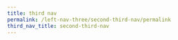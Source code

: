 ```yaml
---
title: third nav
permalink: /left-nav-three/second-third-nav/permalink
third_nav_title: second-third-nav
---
```

